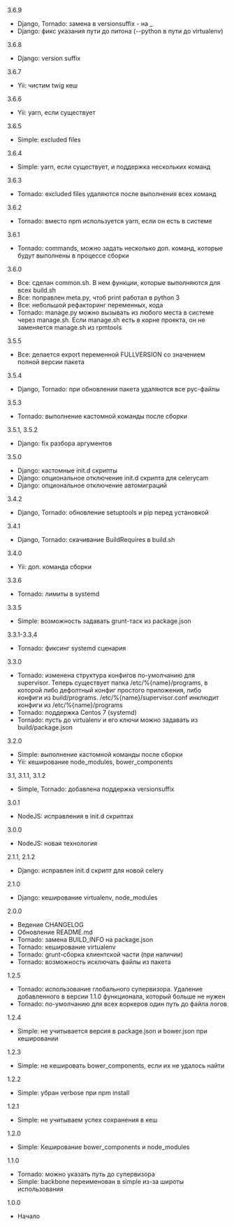 3.6.9
* Django, Tornado: замена в versionsuffix - на _
* Django: фикс указания пути до питона (--python в пути до virtualenv)

3.6.8
* Django: version suffix

3.6.7
* Yii: чистим twig кеш

3.6.6
* Yii: yarn, если существует

3.6.5
* Simple: excluded files

3.6.4
* Simple: yarn, если существует, и поддержка нескольких команд

3.6.3
* Tornado: excluded files удаляются после выполнения всех команд

3.6.2
* Tornado: вместо npm используется yarn, если он есть в системе

3.6.1
* Tornado: commands, можно задать несколько доп. команд, которые будут выполнены в процессе сборки

3.6.0
* Все: сделан common.sh. В нем функции, которые выполняются для всех build.sh
* Все: поправлен meta.py, чтоб print работал в python 3
* Все: небольшой рефакторинг переменных, кода
* Tornado: manage.py можно вызывать из любого места в системе через manage.sh. Если manage.sh есть в корне проекта, он не заменяется manage.sh из rpmtools 

3.5.5

* Все: делается export переменной FULLVERSION со значением полной версии пакета

3.5.4

* Django, Tornado: при обновлении пакета удаляются все pyc-файлы

3.5.3

* Tornado: выполнение кастомной команды после сборки

3.5.1, 3.5.2

* Django: fix разбора аргументов

3.5.0

* Django: кастомные init.d скрипты
* Django: опциональное отключение init.d скрипта для celerycam
* Django: опциональное отключение автомиграций


3.4.2

* Django, Tornado: обновление setuptools и pip перед установкой

3.4.1

* Django, Tornado: скачивание BuildRequires в build.sh

3.4.0

* Yii: доп. команда сборки

3.3.6

* Tornado: лимиты в systemd

3.3.5

* Simple: возможность задавать grunt-таск из package.json

3.3.1-3.3.4

* Tornado: фиксинг systemd сценария

3.3.0

* Tornado: изменена структура конфигов по-умолчанию для supervisor. Теперь существует папка /etc/%{name}/programs, в
которой либо дефолтный конфиг простого приложения, либо конфиги из build/programs. /etc/%{name}/supervisor.conf инклюдит 
конфиги из /etc/%{name}/programs
* Tornado: поддержка Centos 7 (systemd)
* Tornado: пусть до virtualenv и его ключи можно задавать из build/package.json

3.2.0

* Simple: выполнение кастомной команды после сборки
* Yii: кеширование node_modules, bower_components

3.1, 3.1.1, 3.1.2

* Simple, Tornado: добавлена поддержка versionsuffix

3.0.1

* NodeJS: исправления в init.d скриптах

3.0.0

* NodeJS: новая технология

2.1.1, 2.1.2

* Django: исправлен init.d скрипт для новой celery

2.1.0

* Django: кеширование virtualenv, node_modules

2.0.0

* Ведение CHANGELOG
* Обновление README.md
* Tornado: замена BUILD_INFO на package.json
* Tornado: кеширование virtualenv
* Tornado: grunt-сборка клиентской части (при наличии)
* Tornado: возможность исключать файлы из пакета

1.2.5

* Tornado: использование глобального супервизора. Удаление добавленного в версии 1.1.0 функционала, который больше не нужен
* Tornado: по-умолчанию для всех воркеров один путь до файла логов

1.2.4

* Simple: не учитывается версия в package.json и bower.json при кешировании

1.2.3

* Simple: не кешировать bower_components, если их не удалось найти

1.2.2

* Simple: убран verbose при npm install

1.2.1

* Simple: не учитываем успех сохранения в кеш

1.2.0

* Simple: Кеширование bower_components и node_modules
 
1.1.0

* Tornado: можно указать путь до супервизора
* Simple: backbone переименован в simple из-за широты использования

1.0.0

* Начало